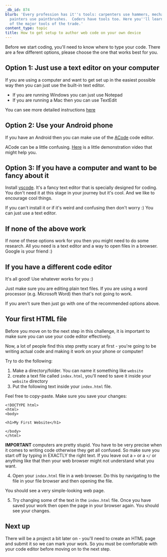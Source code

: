 ```yaml
---
_db_id: 874
blurb: 'Every profession has it''s tools: carpenters use hammers, mechanics use spanners,
  painters use paintbrushes.  Coders have tools too. Here you''ll learn about one
  of the major tools of the trade.'
content_type: topic
title: How to get setup to author web code on your own device
---
```


Before we start coding, you'll need to know where to type your code. There are a few different options, please choose the one that works best for you. 

## Option 1: Just use a text editor on your computer 

If you are using a computer and want to get set up in the easiest possible way then you can just use the built-in text editor. 

- If you are running Windows you can just use Notepad
- If you are running a Mac then you can use TextEdit

You can see more detailed instructions [here](https://www.w3schools.com/html/html_editors.asp)

## Option 2: Use your Android phone

If you have an Android then you can make use of the [ACode](https://play.google.com/store/apps/details?id=com.foxdebug.acodefree&hl=en_ZA) code editor.

ACode can be a little confusing. [Here](https://youtu.be/ivJ4FGKnGUE) is a little demonstration video that might help you.

## Option 3: If you have a computer and want to be fancy about it

Install [vscode](https://code.visualstudio.com/Download). It's a fancy text editor that is specially designed for coding.  You don't need it at this stage in your journey but it's cool. And we like to encourage cool things. 

If you can't install it or if it's weird and confusing then don't worry :) You can just use a text editor.

## If none of the above work 

If none of these options work for you then you might need to do some research. All you need is a text editor and a way to open files in a browser. Google is your friend :) 

## If you have a different code editor

It's all good! Use whatever works for you :) 

Just make sure you are editing plain text files. If you are using a word processor (e.g. Microsoft Word) then that's not going to work. 

If you aren't sure then just go with one of the recommended options above.

## Your first HTML file

Before you move on to the next step in this challenge, it is important to make sure you can use your code editor effectively. 

Now, a lot of people find this step pretty scary at first - you're going to be writing actual code and making it work on your phone or computer! 

Try to do the following:

1. Make a directory/folder. You can name it something like `website`
2. create a text file called `index.html`, you'll need to save it inside your `website` directory
3. Put the following text inside your `index.html` file.

Feel free to copy-paste. Make sure you save your changes:

```
<!DOCTYPE html>
<html>
<body>

<h1>My First Website</h1>

</body>
</html>
```

**IMPORTANT** computers are pretty stupid. You have to be very precise when it comes to writing code otherwise they get all confused. So make sure you start off by typing in EXACTLY the right text. If you leave out a `>` or a `</` or anything like that then your web browser might not understand what you want.  

4. Open your `index.html` file in a web browser. Do this by navigating to the file in your file browser and then opening the file.

You should see a very simple-looking web page. 

5.  Try changing some of the text in the `index.html` file. Once you have saved your work then open the page in your browser again. You should see your changes.

## Next up 

There will be a project a bit later on - you'll need to create an HTML page and submit it so we can mark your work. So you must be comfortable with your code editor before moving on to the next step.